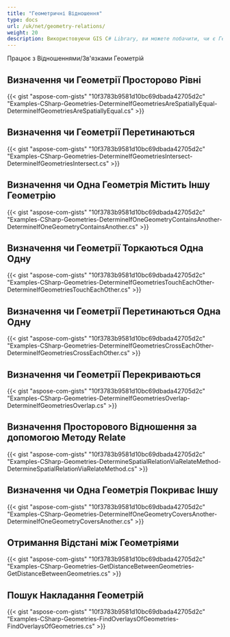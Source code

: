 ```yaml
---
title: "Геометричні Відношення"
type: docs
url: /uk/net/geometry-relations/
weight: 20
description: Використовуючи GIS C# Library, ви можете побачити, чи є Геометрії просторово еквівалентними, перетинаються, містять іншу геометрію, торкаються або перетинають одна одну, перекриваються та отримати відстань між ними.
---
```


Працює з Відношеннями/Зв'язками Геометрій

## **Визначення чи Геометрії Просторово Рівні**
{{< gist "aspose-com-gists" "10f3783b9581d10bc69dbada42705d2c" "Examples-CSharp-Geometries-DetermineIfGeometriesAreSpatiallyEqual-DetermineIfGeometriesAreSpatiallyEqual.cs" >}}
## **Визначення чи Геометрії Перетинаються**
{{< gist "aspose-com-gists" "10f3783b9581d10bc69dbada42705d2c" "Examples-CSharp-Geometries-DetermineIfGeometriesIntersect-DetermineIfGeometriesIntersect.cs" >}}
## **Визначення чи Одна Геометрія Містить Іншу Геометрію**
{{< gist "aspose-com-gists" "10f3783b9581d10bc69dbada42705d2c" "Examples-CSharp-Geometries-DetermineIfOneGeometryContainsAnother-DetermineIfOneGeometryContainsAnother.cs" >}}
## **Визначення чи Геометрії Торкаються Одна Одну**
{{< gist "aspose-com-gists" "10f3783b9581d10bc69dbada42705d2c" "Examples-CSharp-Geometries-DetermineIfGeometriesTouchEachOther-DetermineIfGeometriesTouchEachOther.cs" >}}
## **Визначення чи Геометрії Перетинаються Одна Одну**
{{< gist "aspose-com-gists" "10f3783b9581d10bc69dbada42705d2c" "Examples-CSharp-Geometries-DetermineIfGeometriesCrossEachOther-DetermineIfGeometriesCrossEachOther.cs" >}}
## **Визначення чи Геометрії Перекриваються**
{{< gist "aspose-com-gists" "10f3783b9581d10bc69dbada42705d2c" "Examples-CSharp-Geometries-DetermineIfGeometriesOverlap-DetermineIfGeometriesOverlap.cs" >}}
## **Визначення Просторового Відношення за допомогою Методу Relate**
{{< gist "aspose-com-gists" "10f3783b9581d10bc69dbada42705d2c" "Examples-CSharp-Geometries-DetermineSpatialRelationViaRelateMethod-DetermineSpatialRelationViaRelateMethod.cs" >}}
## **Визначення чи Одна Геометрія Покриває Іншу**
{{< gist "aspose-com-gists" "10f3783b9581d10bc69dbada42705d2c" "Examples-CSharp-Geometries-DetermineIfOneGeometryCoversAnother-DetermineIfOneGeometryCoversAnother.cs" >}}
## **Отримання Відстані між Геометріями**
{{< gist "aspose-com-gists" "10f3783b9581d10bc69dbada42705d2c" "Examples-CSharp-Geometries-GetDistanceBetweenGeometries-GetDistanceBetweenGeometries.cs" >}}
## **Пошук Накладання Геометрій**
{{< gist "aspose-com-gists" "10f3783b9581d10bc69dbada42705d2c" "Examples-CSharp-Geometries-FindOverlaysOfGeometries-FindOverlaysOfGeometries.cs" >}}
